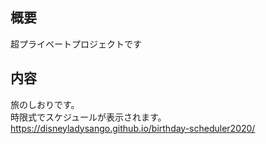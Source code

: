 ## 概要
超プライベートプロジェクトです

## 内容
旅のしおりです。<br>
時限式でスケジュールが表示されます。<br>
https://disneyladysango.github.io/birthday-scheduler2020/
